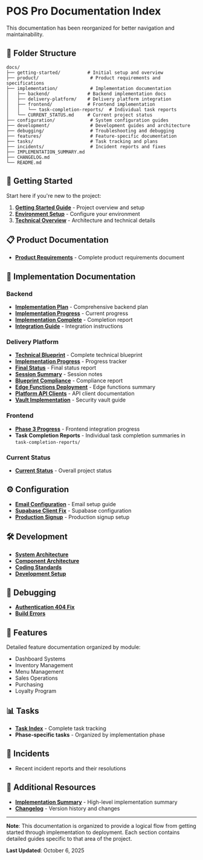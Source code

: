 # POS Pro Documentation Index

This documentation has been reorganized for better navigation and maintainability.

## 📁 Folder Structure

```
docs/
├── getting-started/          # Initial setup and overview
├── product/                   # Product requirements and specifications
├── implementation/            # Implementation documentation
│   ├── backend/              # Backend implementation docs
│   ├── delivery-platform/    # Delivery platform integration
│   ├── frontend/             # Frontend implementation
│   │   └── task-completion-reports/  # Individual task reports
│   └── CURRENT_STATUS.md     # Current project status
├── configuration/             # System configuration guides
├── development/               # Development guides and architecture
├── debugging/                 # Troubleshooting and debugging
├── features/                  # Feature-specific documentation
├── tasks/                     # Task tracking and plans
├── incidents/                 # Incident reports and fixes
├── IMPLEMENTATION_SUMMARY.md
├── CHANGELOG.md
└── README.md

```

## 🚀 Getting Started

Start here if you're new to the project:

1. **[Getting Started Guide](getting-started/README.md)** - Project overview and setup
2. **[Environment Setup](getting-started/ENVIRONMENT_SETUP.md)** - Configure your environment
3. **[Technical Overview](getting-started/EatlyPOS_Technical_Overview.md)** - Architecture and technical details

## 📋 Product Documentation

- **[Product Requirements](product/POS-Pro-Requirements.md)** - Complete product requirements document

## 🔨 Implementation Documentation

### Backend
- **[Implementation Plan](implementation/backend/BACKEND_IMPLEMENTATION_PLAN.md)** - Comprehensive backend plan
- **[Implementation Progress](implementation/backend/BACKEND_IMPLEMENTATION_PROGRESS.md)** - Current progress
- **[Implementation Complete](implementation/backend/IMPLEMENTATION_COMPLETE.md)** - Completion report
- **[Integration Guide](implementation/backend/BACKEND_INTEGRATION_GUIDE.md)** - Integration instructions

### Delivery Platform
- **[Technical Blueprint](implementation/delivery-platform/Delivery_Platform_Technical_Implementation_Blueprint.md)** - Complete technical blueprint
- **[Implementation Progress](implementation/delivery-platform/DELIVERY_PLATFORM_IMPLEMENTATION_PROGRESS.md)** - Progress tracker
- **[Final Status](implementation/delivery-platform/DELIVERY_INTEGRATION_FINAL_STATUS.md)** - Final status report
- **[Session Summary](implementation/delivery-platform/DELIVERY_INTEGRATION_SESSION_SUMMARY.md)** - Session notes
- **[Blueprint Compliance](implementation/delivery-platform/BLUEPRINT_COMPLIANCE_100_COMPLETE.md)** - Compliance report
- **[Edge Functions Deployment](implementation/delivery-platform/EDGE_FUNCTIONS_DEPLOYMENT_SUMMARY.md)** - Edge functions summary
- **[Platform API Clients](implementation/delivery-platform/PLATFORM_API_CLIENTS_SUMMARY.md)** - API client documentation
- **[Vault Implementation](implementation/delivery-platform/VAULT_IMPLEMENTATION_GUIDE.md)** - Security vault guide

### Frontend
- **[Phase 3 Progress](implementation/frontend/PHASE_3_PROGRESS.md)** - Frontend integration progress
- **Task Completion Reports** - Individual task completion summaries in `task-completion-reports/`

### Current Status
- **[Current Status](implementation/CURRENT_STATUS.md)** - Overall project status

## ⚙️ Configuration

- **[Email Configuration](configuration/EMAIL_CONFIGURATION.md)** - Email setup guide
- **[Supabase Client Fix](configuration/SUPABASE_CLIENT_FIX.md)** - Supabase configuration
- **[Production Signup](configuration/PRODUCTION_SIGNUP_IMPLEMENTATION.md)** - Production signup setup

## 🛠️ Development

- **[System Architecture](development/architecture/system-architecture.md)**
- **[Component Architecture](development/architecture/component-architecture.md)**
- **[Coding Standards](development/development-guide/coding-standards.md)**
- **[Development Setup](development/development-guide/development-setup.md)**

## 🐛 Debugging

- **[Authentication 404 Fix](debugging/authentication-404-fix.md)**
- **[Build Errors](debugging/build-errors.md)**

## 📝 Features

Detailed feature documentation organized by module:
- Dashboard Systems
- Inventory Management  
- Menu Management
- Sales Operations
- Purchasing
- Loyalty Program

## 📊 Tasks

- **[Task Index](tasks/TASK_INDEX.md)** - Complete task tracking
- **Phase-specific tasks** - Organized by implementation phase

## 🚨 Incidents

- Recent incident reports and their resolutions

## 📑 Additional Resources

- **[Implementation Summary](IMPLEMENTATION_SUMMARY.md)** - High-level implementation summary
- **[Changelog](CHANGELOG.md)** - Version history and changes

---

**Note**: This documentation is organized to provide a logical flow from getting started through implementation to deployment. Each section contains detailed guides specific to that area of the project.

**Last Updated**: October 6, 2025
